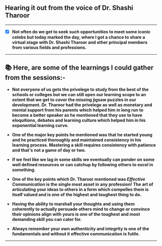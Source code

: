 ## Hearing it out from the voice of Dr. Shashi Tharoor

-------------------------------------------------------------------


- [X] **Not often do we get to seek such opportunities to meet some iconic celebs but today marked the day,
where I got a chance to share a virtual stage with Dr. Shashi Tharoor and other principal members from various fields and professions.**

-----------------------------------------------------------------------

## 📚 **Here, are some of the learnings I could gather from the sessions:-**

* **Not everyone of us gets the privelege to study from the best of the schools or colleges but we can still open our learning scope to an extent that we get to cover the missing jigsaw puzzles in our development. Dr. Tharoor had the privelege as well as monetary and mental support from his parents which helped him in long run to become a better speaker as he mentioned that they use to have eloquitions, debates and learning culture which helped him in his exponential learning curve.**

* **One of the major key points he mentioned was that he started young and he practiced thoroughly and maintained consistency in his learning process. Mastering a skill requires consistency with patience and that's not a game of day or two.**

* **If we feel like we lag in some skills we eventually can ponder on some well defined resources or can catchup by following others to excel in something.**

* **One of the key points which Dr. Tharoor mentioned was *Effective Communication* is the single most asset in any profession! The art of articulating your ideas to others in a form which compelles them is itself valued and is one of the highest and toughest thing to do.**

* **Having the ability to marshall your thoughts and using them coherently to actually persuade others mind to change or convince their opinions align with yours is one of the toughest and most demanding skill you can cater for.**

* **Always remember your own authenticity and integrity is one of the fundamentals and without it effective communication is futile.**

-------------------------------------------------------------------------------------------------------

















